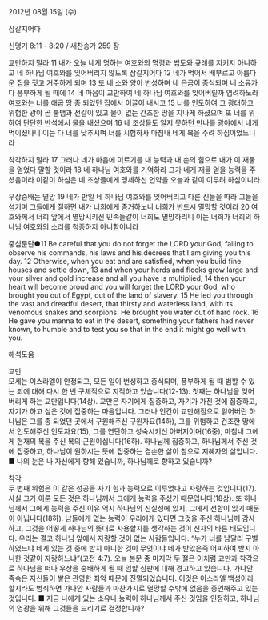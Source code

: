 2012년 08월 15일 (수)

삼갈지어다



신명기 8:11 - 8:20 / 새찬송가 259 장


교만하지 말라
11 내가 오늘 네게 명하는 여호와의 명령과 법도와 규례를 지키지 아니하고 네 하나님 여호와를 잊어버리지 않도록 삼갈지어다 12 네가 먹어서 배부르고 아름다운 집을 짓고 거주하게 되며 13 또 네 소와 양이 번성하며 네 은금이 증식되며 네 소유가 다 풍부하게 될 때에 14 네 마음이 교만하여 네 하나님 여호와를 잊어버릴까 염려하노라 여호와는 너를 애굽 땅 종 되었던 집에서 이끌어 내시고 15 너를 인도하여 그 광대하고 위험한 광야 곧 불뱀과 전갈이 있고 물이 없는 간조한 땅을 지나게 하셨으며 또 너를 위하여 단단한 반석에서 물을 내셨으며 16 네 조상들도 알지 못하던 만나를 광야에서 네게 먹이셨나니 이는 다 너를 낮추시며 너를 시험하사 마침내 네게 복을 주려 하심이었느니라

착각하지 말라
17 그러나 네가 마음에 이르기를 내 능력과 내 손의 힘으로 내가 이 재물을 얻었다 말할 것이라 18 네 하나님 여호와를 기억하라 그가 네게 재물 얻을 능력을 주셨음이라 이같이 하심은 네 조상들에게 맹세하신 언약을 오늘과 같이 이루려 하심이니라

우상숭배는 멸망
19 네가 만일 네 하나님 여호와를 잊어버리고 다른 신들을 따라 그들을 섬기며 그들에게 절하면 내가 너희에게 증거하노니 너희가 반드시 멸망할 것이라 20 여호와께서 너희 앞에서 멸망시키신 민족들같이 너희도 멸망하리니 이는 너희가 너희의 하나님 여호와의 소리를 청종하지 아니함이니라

중심문단●11 Be careful that you do not forget the LORD your God, failing to observe his commands, his laws and his decrees that I am giving you this day. 12 Otherwise, when you eat and are satisfied, when you build fine houses and settle down, 13 and when your herds and flocks grow large and your silver and gold increase and all you have is multiplied, 14 then your heart will become proud and you will forget the LORD your God, who brought you out of Egypt, out of the land of slavery. 15 He led you through the vast and dreadful desert, that thirsty and waterless land, with its venomous snakes and scorpions. He brought you water out of hard rock. 16 He gave you manna to eat in the desert, something your fathers had never known, to humble and to test you so that in the end it might go well with you.

해석도움





교만  
모세는 이스라엘이 안정되고, 모든 일이 번성하고 증식되며, 풍부하게 될 때 범할 수 있는 죄에 대해 다시 한 번 구체적으로 지적하고 있습니다(12-13). 첫째는 하나님을 잊어버리게 하는 교만입니다(14상). 교만은 자기에게 집중하고, 자기가 가진 것에 집중하고, 자기가 하고 싶은 것에 집중하는 마음입니다. 그러나 인간이 교만해짐으로 잃어버린 하나님은 그를 종 되었던 곳에서 구원해주신 구원자요(14하), 그를 위험하고 건조한 땅에서 인도해주신 인도자요(15), 그를 연단하고 성숙시키신 아버지이며(16중), 마침내 그에게 현재의 복을 주신 복의 근원이십니다(16하). 하나님께 집중하고, 하나님께서 주신 것에 집중하고, 하나님이 원하시는 뜻에 집중하는 겸손한 삶이 참으로 지혜자의 삶입니다.
■ 나의 눈은 나 자신에게 향해 있습니까, 하나님께로 향하고 있습니까?

착각  
두 번째 위험은 이 같은 성공을 자기 힘과 능력으로 이루었다고 자랑하는 것입니다(17). 사실 그가 이룬 모든 것은 하나님께서 그에게 능력을 주셨기 때문입니다(18상). 또 하나님께서 그에게 능력을 주신 이유 역시 하나님의 신실성에 있지, 그에게 선함이 있기 때문이 아닙니다(18하). 남들에게 없는 능력이 우리에게 있다면 그것을 주신 하나님께 감사하고, 그것을 어떻게 하나님의 뜻대로 사용할지를 생각하는 것이 신자의 바른 태도입니다. 우리는 결코 하나님 앞에서 자랑할 것이 없는 사람들입니다. “누가 너를 남달리 구별하였느냐 네게 있는 것 중에 받지 아니한 것이 무엇이냐 네가 받았은즉 어찌하여 받지 아니한 것같이 자랑하느냐”(고전 4:7). 오늘 본문 중 마지막 두 절은 이처럼 교만과 착각으로 하나님을 떠나 우상을 숭배하게 될 때 임할 심판에 대해 경고하고 있습니다. 가나안 족속은 자신들이 쌓은 관영한 죄악 때문에 진멸되었습니다. 이것은 이스라엘 백성이라 할지라도 범죄하면 가나안 사람들과 마찬가지로 멸망할 수밖에 없음을 증언해주고 있는 것입니다.
■ 지금 나에게 있는 소유나 능력이 하나님께서 주신 것임을 인정하고, 하나님의 영광을 위해 그것들을 드리기로 결정합니까?